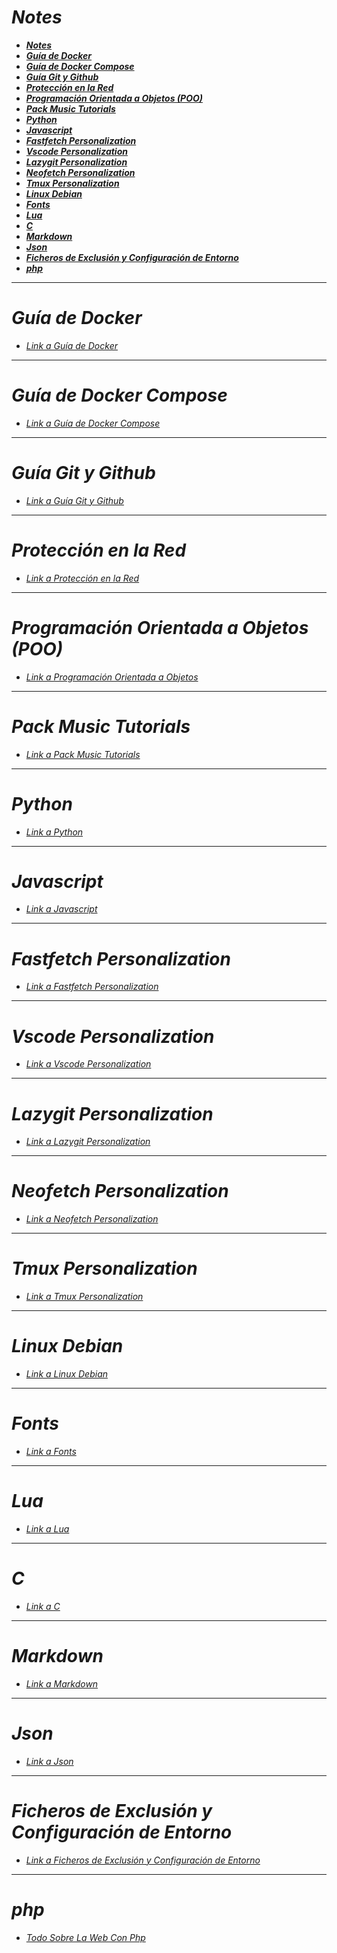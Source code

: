 <!-- Author: Daniel Benjamin Perez Morales -->
<!-- GitHub: https://github.com/DanielBenjaminPerezMoralesDev13 -->
<!-- Gitlab: https://gitlab.com/DanielBenjaminPerezMoralesDev13 -->
<!-- Email: danielperezdev@proton.me -->

# ***Notes***

- [***Notes***](#notes)
- [***Guía de Docker***](#guía-de-docker)
- [***Guía de Docker Compose***](#guía-de-docker-compose)
- [***Guía Git y Github***](#guía-git-y-github)
- [***Protección en la Red***](#protección-en-la-red)
- [***Programación Orientada a Objetos (POO)***](#programación-orientada-a-objetos-poo)
- [***Pack Music Tutorials***](#pack-music-tutorials)
- [***Python***](#python)
- [***Javascript***](#javascript)
- [***Fastfetch Personalization***](#fastfetch-personalization)
- [***Vscode Personalization***](#vscode-personalization)
- [***Lazygit Personalization***](#lazygit-personalization)
- [***Neofetch Personalization***](#neofetch-personalization)
- [***Tmux Personalization***](#tmux-personalization)
- [***Linux Debian***](#linux-debian)
- [***Fonts***](#fonts)
- [***Lua***](#lua)
- [***C***](#c)
- [***Markdown***](#markdown)
- [***Json***](#json)
- [***Ficheros de Exclusión y Configuración de Entorno***](#ficheros-de-exclusión-y-configuración-de-entorno)
- [***php***](#php)

---

# ***Guía de Docker***

- *[Link a Guía de Docker](https://github.com/DanielBenjaminPerezMoralesDev13/Notes/tree/master/Docker "https://github.com/DanielBenjaminPerezMoralesDev13/Notes/tree/master/Docker")*

---

# ***Guía de Docker Compose***

- *[Link a Guía de Docker Compose](https://github.com/DanielBenjaminPerezMoralesDev13/Notes/tree/master/Docker%20Compose "https://github.com/DanielBenjaminPerezMoralesDev13/Notes/tree/master/Docker%20Compose")*

---

# ***Guía Git y Github***

- *[Link a Guía Git y Github](https://github.com/DanielBenjaminPerezMoralesDev13/Notes/tree/master/Git%20y%20Github "https://github.com/DanielBenjaminPerezMoralesDev13/Notes/tree/master/Git%20y%20Github")*

---

# ***Protección en la Red***

- *[Link a Protección en la Red](https://github.com/DanielBenjaminPerezMoralesDev13/Notes/tree/master/Proteccion%20En%20La%20Red "https://github.com/DanielBenjaminPerezMoralesDev13/Notes/tree/master/Proteccion%20En%20La%20Red")*

---

# ***Programación Orientada a Objetos (POO)***

- *[Link a Programación Orientada a Objetos](https://github.com/DanielBenjaminPerezMoralesDev13/Notes/tree/master/Programacion%20Orientado%20Objetos%20POO "https://github.com/DanielBenjaminPerezMoralesDev13/Notes/tree/master/Programacion%20Orientado%20Objetos%20POO")*

---

# ***Pack Music Tutorials***

- *[Link a Pack Music Tutorials](https://github.com/DanielBenjaminPerezMoralesDev13/Notes/tree/master/Pack%20Music%20Tutorials "https://github.com/DanielBenjaminPerezMoralesDev13/Notes/tree/master/Pack%20Music%20Tutorials")*

---

# ***Python***

- *[Link a Python](https://github.com/DanielBenjaminPerezMoralesDev13/Notes/tree/master/Python "https://github.com/DanielBenjaminPerezMoralesDev13/Notes/tree/master/Python")*

---

# ***Javascript***

- *[Link a Javascript](https://github.com/DanielBenjaminPerezMoralesDev13/Notes/tree/master/Javascript "https://github.com/DanielBenjaminPerezMoralesDev13/Notes/tree/master/Javascript")*

---

# ***Fastfetch Personalization***

- *[Link a Fastfetch Personalization](https://github.com/DanielBenjaminPerezMoralesDev13/Notes/tree/master/Personalization/Fastfetch "https://github.com/DanielBenjaminPerezMoralesDev13/Notes/tree/master/Personalization/Fastfetch")*

---

# ***Vscode Personalization***

- *[Link a Vscode Personalization](https://github.com/DanielBenjaminPerezMoralesDev13/Notes/tree/master/Personalization/Fastfetch "https://github.com/DanielBenjaminPerezMoralesDev13/Notes/tree/master/Vscode")*

---

# ***Lazygit Personalization***

- *[Link a Lazygit Personalization](https://github.com/DanielBenjaminPerezMoralesDev13/Notes/tree/master/Personalization/Lazygit "https://github.com/DanielBenjaminPerezMoralesDev13/Notes/tree/master/Personalization/Lazygit")*

---

# ***Neofetch Personalization***

- *[Link a Neofetch Personalization](https://github.com/DanielBenjaminPerezMoralesDev13/Notes/tree/master/Personalization/Neofetch "https://github.com/DanielBenjaminPerezMoralesDev13/Notes/tree/master/Personalization/Neofetch")*

---

# ***Tmux Personalization***

- *[Link a Tmux Personalization](https://github.com/DanielBenjaminPerezMoralesDev13/Notes/tree/master/Personalization/Tmux "https://github.com/DanielBenjaminPerezMoralesDev13/Notes/tree/master/Personalization/Tmux")*

---

# ***Linux Debian***

- *[Link a Linux Debian](https://github.com/DanielBenjaminPerezMoralesDev13/Notes/tree/master/Linux%20Debian "https://github.com/DanielBenjaminPerezMoralesDev13/Notes/tree/master/Linux%20Debian")*

---

# ***Fonts***

- *[Link a Fonts](https://github.com/DanielBenjaminPerezMoralesDev13/Notes/tree/master/Fonts "https://github.com/DanielBenjaminPerezMoralesDev13/Notes/tree/master/Fonts")*

---

# ***Lua***

- *[Link a Lua](https://github.com/DanielBenjaminPerezMoralesDev13/Notes/tree/master/Lua "https://github.com/DanielBenjaminPerezMoralesDev13/Notes/tree/master/Lua")*

---

# ***C***

- *[Link a C](https://github.com/DanielBenjaminPerezMoralesDev13/Notes/tree/master/C "https://github.com/DanielBenjaminPerezMoralesDev13/Notes/tree/master/C")*

---

# ***Markdown***

- *[Link a Markdown](https://github.com/DanielBenjaminPerezMoralesDev13/Notes/tree/master/Markdown "https://github.com/DanielBenjaminPerezMoralesDev13/Notes/tree/master/Markdown")*

---

# ***Json***

- *[Link a Json](https://github.com/DanielBenjaminPerezMoralesDev13/Notes/tree/master/Json "https://github.com/DanielBenjaminPerezMoralesDev13/Notes/tree/master/Json")*

---

# ***Ficheros de Exclusión y Configuración de Entorno***

- *[Link a Ficheros de Exclusión y Configuración de Entorno](https://github.com/DanielBenjaminPerezMoralesDev13/Notes/tree/master/Ficheros%20de%20Exclusi%C3%B3n%20y%20Configuraci%C3%B3n%20de%20Entorno "https://github.com/DanielBenjaminPerezMoralesDev13/Notes/tree/master/Ficheros%20de%20Exclusi%C3%B3n%20y%20Configuraci%C3%B3n%20de%20Entorno")*

---

# ***php***

- *[Todo Sobre La Web Con Php](https://github.com/DanielBenjaminPerezMoralesDev13/Notes/tree/master/Todo%20Sobre%20La%20Web%20Con%20Php%20%26%20XAMPP "https://github.com/DanielBenjaminPerezMoralesDev13/Notes/tree/master/Todo%20Sobre%20La%20Web%20Con%20Php%20%26%20XAMPP")*
